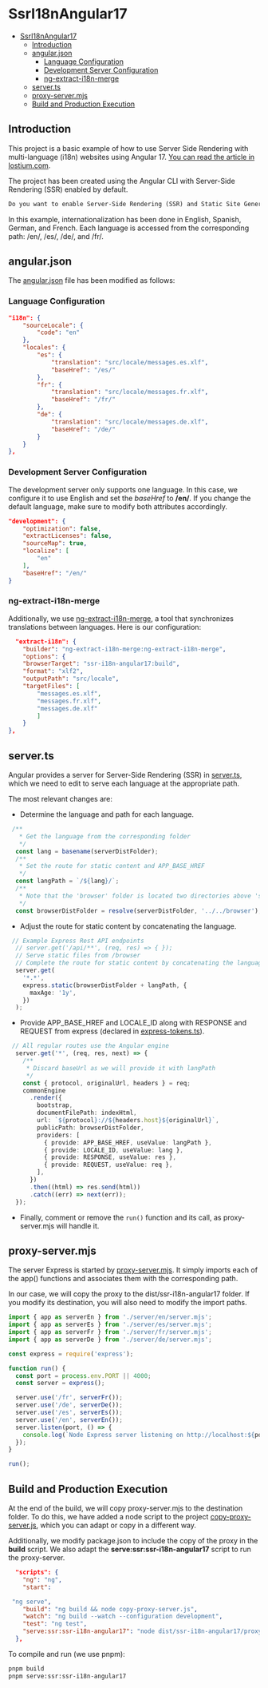 # SsrI18nAngular17

- [SsrI18nAngular17](#ssri18nangular17)
  - [Introduction](#introduction)
  - [angular.json](#angularjson)
    - [Language Configuration](#language-configuration)
    - [Development Server Configuration](#development-server-configuration)
    - [ng-extract-i18n-merge](#ng-extract-i18n-merge)
  - [server.ts](#serverts)
  - [proxy-server.mjs](#proxy-servermjs)
  - [Build and Production Execution](#build-and-production-execution)

## Introduction

This project is a basic example of how to use Server Side Rendering with multi-language (i18n) websites using Angular 17. [You can read the article in lostium.com](https://lostium.com/en/blog/1392/building-multi-language-applications-with-server-side-rendering-in-angular-17/).

The project has been created using the Angular CLI with Server-Side Rendering (SSR) enabled by default.

```txt
Do you want to enable Server-Side Rendering (SSR) and Static Site Generation (SSG/Prerendering)? (y/N)
```

In this example, internationalization has been done in English, Spanish, German, and French. Each language is accessed from the corresponding path: /en/, /es/, /de/, and /fr/.

## angular.json

The [angular.json](angular.json) file has been modified as follows:

### Language Configuration

```json
"i18n": {
    "sourceLocale": {
        "code": "en"
    },
    "locales": {
        "es": {
            "translation": "src/locale/messages.es.xlf",
            "baseHref": "/es/"
        },
        "fr": {
            "translation": "src/locale/messages.fr.xlf",
            "baseHref": "/fr/"
        },
        "de": {
            "translation": "src/locale/messages.de.xlf",
            "baseHref": "/de/"
        }
    }
},
```

### Development Server Configuration

The development server only supports one language. In this case, we configure it to use English and set the *baseHref* to **/en/**. If you change the default language, make sure to modify both attributes accordingly.

```json
"development": {
    "optimization": false,
    "extractLicenses": false,
    "sourceMap": true,
    "localize": [
        "en"
    ],
    "baseHref": "/en/"
}
```

### ng-extract-i18n-merge

Additionally, we use [ng-extract-i18n-merge](https://github.com/daniel-sc/ng-extract-i18n-merge), a tool that synchronizes translations between languages. Here is our configuration:

```json
  "extract-i18n": {
    "builder": "ng-extract-i18n-merge:ng-extract-i18n-merge",
    "options": {
    "browserTarget": "ssr-i18n-angular17:build",
    "format": "xlf2",
    "outputPath": "src/locale",
    "targetFiles": [
        "messages.es.xlf",
        "messages.fr.xlf",
        "messages.de.xlf"
        ]
    }
},
```

## server.ts

Angular provides a server for Server-Side Rendering (SSR) in [server.ts](server.ts), which we need to edit to serve each language at the appropriate path.

The most relevant changes are:

- Determine the language and path for each language.

```typescript
 /**
   * Get the language from the corresponding folder
   */
  const lang = basename(serverDistFolder);
  /**
   * Set the route for static content and APP_BASE_HREF
   */
  const langPath = `/${lang}/`;
  /**
   * Note that the 'browser' folder is located two directories above 'server/{lang}/'
   */
  const browserDistFolder = resolve(serverDistFolder, '../../browser');
```

- Adjust the route for static content by concatenating the language.

```typescript
 // Example Express Rest API endpoints
  // server.get('/api/**', (req, res) => { });
  // Serve static files from /browser
  // Complete the route for static content by concatenating the language.
  server.get(
    '*.*',
    express.static(browserDistFolder + langPath, {
      maxAge: '1y',
    })
  );
```

- Provide APP_BASE_HREF and LOCALE_ID along with RESPONSE and REQUEST from express (declared in [express-tokens.ts](src/express.tokens.ts)).

```typescript
 // All regular routes use the Angular engine
  server.get('*', (req, res, next) => {
    /**
     * Discard baseUrl as we will provide it with langPath
     */
    const { protocol, originalUrl, headers } = req;
    commonEngine
      .render({
        bootstrap,
        documentFilePath: indexHtml,
        url: `${protocol}://${headers.host}${originalUrl}`,
        publicPath: browserDistFolder,
        providers: [
          { provide: APP_BASE_HREF, useValue: langPath },
          { provide: LOCALE_ID, useValue: lang },
          { provide: RESPONSE, useValue: res },
          { provide: REQUEST, useValue: req },
        ],
      })
      .then((html) => res.send(html))
      .catch((err) => next(err));
  });
```

- Finally, comment or remove the `run()` function and its call, as proxy-server.mjs will handle it.

## proxy-server.mjs

The server Express is started by [proxy-server.mjs](src/proxy-server.mjs). It simply imports each of the app() functions and associates them with the corresponding path.

In our case, we will copy the proxy to the dist/ssr-i18n-angular17 folder. If you modify its destination, you will also need to modify the import paths.

```javascript
import { app as serverEn } from './server/en/server.mjs';
import { app as serverEs } from './server/es/server.mjs';
import { app as serverFr } from './server/fr/server.mjs';
import { app as serverDe } from './server/de/server.mjs';

const express = require('express');

function run() {
  const port = process.env.PORT || 4000;
  const server = express();

  server.use('/fr', serverFr());
  server.use('/de', serverDe());
  server.use('/es', serverEs());
  server.use('/en', serverEn());
  server.listen(port, () => {
    console.log(`Node Express server listening on http://localhost:${port}`);
  });
}

run();
```

## Build and Production Execution

At the end of the build, we will copy proxy-server.mjs to the destination folder. To do this, we have added a node script to the project [copy-proxy-server.js](copy-proxy-server.js), which you can adapt or copy in a different way.

Additionally, we modify package.json to include the copy of the proxy in the **build** script. We also adapt the **serve:ssr:ssr-i18n-angular17** script to run the proxy-server.

```json
  "scripts": {
    "ng": "ng",
    "start":

 "ng serve",
    "build": "ng build && node copy-proxy-server.js",
    "watch": "ng build --watch --configuration development",
    "test": "ng test",
    "serve:ssr:ssr-i18n-angular17": "node dist/ssr-i18n-angular17/proxy-server.mjs"
  },
```

To compile and run (we use pnpm):

```bash
pnpm build
pnpm serve:ssr:ssr-i18n-angular17
```
